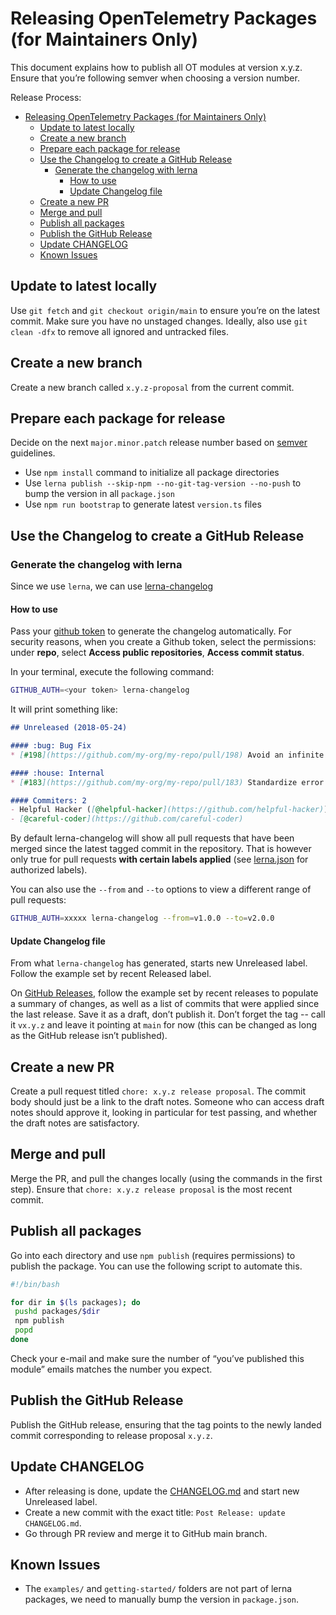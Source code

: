 # Releasing OpenTelemetry Packages (for Maintainers Only)

This document explains how to publish all OT modules at version x.y.z. Ensure that you’re following semver when choosing a version number.

Release Process:

- [Releasing OpenTelemetry Packages (for Maintainers Only)](#releasing-opentelemetry-packages-for-maintainers-only)
  - [Update to latest locally](#update-to-latest-locally)
  - [Create a new branch](#create-a-new-branch)
  - [Prepare each package for release](#prepare-each-package-for-release)
  - [Use the Changelog to create a GitHub Release](#use-the-changelog-to-create-a-github-release)
    - [Generate the changelog with lerna](#generate-the-changelog-with-lerna)
      - [How to use](#how-to-use)
      - [Update Changelog file](#update-changelog-file)
  - [Create a new PR](#create-a-new-pr)
  - [Merge and pull](#merge-and-pull)
  - [Publish all packages](#publish-all-packages)
  - [Publish the GitHub Release](#publish-the-github-release)
  - [Update CHANGELOG](#update-changelog)
  - [Known Issues](#known-issues)

## Update to latest locally

Use `git fetch` and `git checkout origin/main` to ensure you’re on the latest commit. Make sure you have no unstaged changes. Ideally, also use `git clean -dfx` to remove all ignored and untracked files.

## Create a new branch

Create a new branch called `x.y.z-proposal` from the current commit.

## Prepare each package for release

Decide on the next `major.minor.patch` release number based on [semver](http://semver.org/) guidelines.

- Use `npm install` command to initialize all package directories
- Use `lerna publish --skip-npm --no-git-tag-version --no-push` to bump the version in all `package.json`
- Use `npm run bootstrap` to generate latest `version.ts` files

## Use the Changelog to create a GitHub Release

### Generate the changelog with lerna

Since we use `lerna`, we can use [lerna-changelog](https://github.com/lerna/lerna-changelog#lerna-changelog)

#### How to use

Pass your [github token](https://help.github.com/en/articles/creating-a-personal-access-token-for-the-command-line) to generate the changelog automatically.
For security reasons, when you create a Github token, select the permissions: under **repo**, select **Access public repositories**, **Access commit status**.

In your terminal, execute the following command:

```bash
GITHUB_AUTH=<your token> lerna-changelog
```

It will print something like:

```md
## Unreleased (2018-05-24)

#### :bug: Bug Fix
* [#198](https://github.com/my-org/my-repo/pull/198) Avoid an infinite loop ([@helpful-hacker](https://github.com/helpful-hacker))

#### :house: Internal
* [#183](https://github.com/my-org/my-repo/pull/183) Standardize error messages ([@careful-coder](https://github.com/careful-coder))

#### Commiters: 2
- Helpful Hacker ([@helpful-hacker](https://github.com/helpful-hacker))
- [@careful-coder](https://github.com/careful-coder)
```

By default lerna-changelog will show all pull requests that have been merged since the latest tagged commit in the repository. That is however only true for pull requests **with certain labels applied** (see [lerna.json](lerna.json) for authorized labels).

You can also use the `--from` and `--to` options to view a different range of pull requests:

```sh
GITHUB_AUTH=xxxxx lerna-changelog --from=v1.0.0 --to=v2.0.0
```

#### Update Changelog file

From what `lerna-changelog` has generated, starts new Unreleased label. Follow the example set by recent Released label.

On [GitHub Releases](https://github.com/open-telemetry/opentelemetry-js/releases), follow the example set by recent releases to populate a summary of changes, as well as a list of commits that were applied since the last release. Save it as a draft, don’t publish it. Don’t forget the tag -- call it `vx.y.z` and leave it pointing at `main` for now (this can be changed as long as the GitHub release isn’t published).

## Create a new PR

Create a pull request titled `chore: x.y.z release proposal`. The commit body should just be a link to the draft notes. Someone who can access draft notes should approve it, looking in particular for test passing, and whether the draft notes are satisfactory.

## Merge and pull

Merge the PR, and pull the changes locally (using the commands in the first step). Ensure that `chore: x.y.z release proposal` is the most recent commit.

## Publish all packages

Go into each directory and use `npm publish` (requires permissions) to publish the package. You can use the following script to automate this.

```bash
#!/bin/bash

for dir in $(ls packages); do
 pushd packages/$dir
 npm publish
 popd
done
```

Check your e-mail and make sure the number of “you’ve published this module” emails matches the number you expect.

## Publish the GitHub Release

Publish the GitHub release, ensuring that the tag points to the newly landed commit corresponding to release proposal `x.y.z`.

## Update CHANGELOG

- After releasing is done, update the [CHANGELOG.md](https://github.com/open-telemetry/opentelemetry-js/blob/main/CHANGELOG.md) and start new Unreleased label.
- Create a new commit with the exact title: `Post Release: update CHANGELOG.md`.
- Go through PR review and merge it to GitHub main branch.

## Known Issues

- The `examples/` and `getting-started/` folders are not part of lerna packages, we need to manually bump the version in `package.json`.

